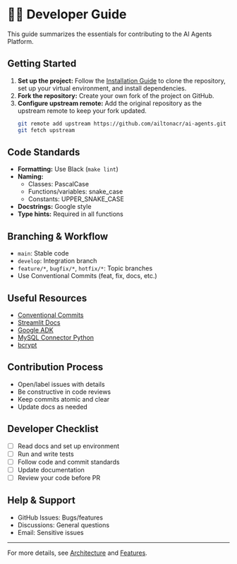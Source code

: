 # 👨‍💻 Developer Guide

This guide summarizes the essentials for contributing to the AI Agents Platform.

## Getting Started

1.  **Set up the project:** Follow the [Installation Guide](installation.md) to clone the repository, set up your virtual environment, and install dependencies.
2.  **Fork the repository:** Create your own fork of the project on GitHub.
3.  **Configure upstream remote:** Add the original repository as the upstream remote to keep your fork updated.
    ```bash
    git remote add upstream https://github.com/ailtonacr/ai-agents.git
    git fetch upstream
    ```

## Code Standards
- **Formatting:** Use Black (`make lint`)
- **Naming:**
  - Classes: PascalCase
  - Functions/variables: snake_case
  - Constants: UPPER_SNAKE_CASE
- **Docstrings:** Google style
- **Type hints:** Required in all functions

## Branching & Workflow
- `main`: Stable code
- `develop`: Integration branch
- `feature/*`, `bugfix/*`, `hotfix/*`: Topic branches
- Use Conventional Commits (feat, fix, docs, etc.)

## Useful Resources
- [Conventional Commits](https://www.conventionalcommits.org/en/v1.0.0/)
- [Streamlit Docs](https://docs.streamlit.io/)
- [Google ADK](https://google.github.io/adk-docs/)
- [MySQL Connector Python](https://dev.mysql.com/doc/connector-python/en/)
- [bcrypt](https://pypi.org/project/bcrypt/)

## Contribution Process
- Open/label issues with details
- Be constructive in code reviews
- Keep commits atomic and clear
- Update docs as needed

## Developer Checklist
- [ ] Read docs and set up environment
- [ ] Run and write tests
- [ ] Follow code and commit standards
- [ ] Update documentation
- [ ] Review your code before PR

## Help & Support
- GitHub Issues: Bugs/features
- Discussions: General questions
- Email: Sensitive issues

---
For more details, see [Architecture](architecture.md) and [Features](features.md).
